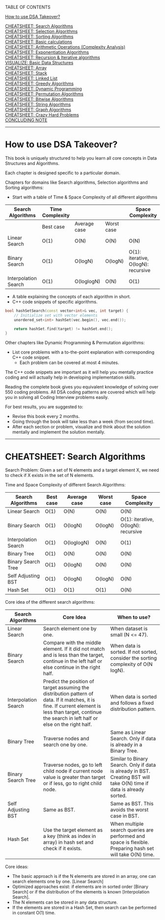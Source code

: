 TABLE OF CONTENTS

[How to use DSA Takeover?](#How-to-use-dsa-takeover)

[CHEATSHEET: Search Algorithms](#cheatsheet-search-algorithms)<br>
[CHEATSHEET: Selection Algorithms](#cheatsheet-_-algorithms)<br>
[CHEATSHEET: Sorting Algorithms](#cheatsheet-_-algorithms)<br>
[CHEATSHEET: Basic calculations](#cheatsheet-_-algorithms)<br>
[CHEATSHEET: Arithmetic Operations (Complexity Analysis)](#cheatsheet-_-algorithms)<br>
[CHEATSHEET: Exponentiation Algorithms](#cheatsheet-_-algorithms)<br>
[CHEATSHEET: Recursion & Iterative algorithms](#cheatsheet-_-algorithms)<br>
[VISUALIZE: Basic Data Structures](#cheatsheet-_-algorithms)<br>
[CHEATSHEET: Array](#cheatsheet-_-algorithms)<br>
[CHEATSHEET: Stack](#cheatsheet-_-algorithms)<br>
[CHEATSHEET: Linked List](#cheatsheet-_-algorithms)<br>
[CHEATSHEET: Greedy Algorithms](#cheatsheet-_-algorithms)<br>
[CHEATSHEET: Dynamic Programming](#cheatsheet-_-algorithms)<br>
[CHEATSHEET: Permutation Algorithms](#cheatsheet-_-algorithms)<br>
[CHEATSHEET: Bitwise Algorithms](#cheatsheet-_-algorithms)<br>
[CHEATSHEET: String Algorithms](#cheatsheet-_-algorithms)<br>
[CHEATSHEET: Graph Algorithms](#cheatsheet-_-algorithms)<br>
[CHEATSHEET: Crazy Hard Problems](#cheatsheet-_-algorithms)<br>
[CONCLUDING NOTE](#cheatsheet-_-algorithms)<br>

---

# How to use DSA Takeover?

This book is uniquely structured to help you learn all core concepts in Data Structures and Algorithms.  

Each chapter is designed specific to a particular domain.  

Chapters for domains like Search algorithms, Selection algorithms and Sorting algorithms:  
- Start with a table of Time & Space Complexity of all different algorithms  

| Search Algorithms   | Time Complexity              |                           |                | Space Complexity |  
|---------------------|------------------------------|---------------------------|----------------|------------------|  
|                     | Best case                   | Average case             | Worst case     |                  |  
| Linear Search       | O(1)                        | O(N)                     | O(N)           | O(N)             |  
| Binary Search       | O(1)                        | O(logN)                  | O(logN)        | O(1): iterative, O(logN): recursive|  
| Interpolation Search| O(1)                        | O(loglogN)               | O(N)           | O(1)             |  

- A table explaining the concepts of each algorithm in short.  
- C++ code snippets of specific algorithms.

```cpp
bool hashSetSearch(const vector<int>& vec, int target) {
    // Initialize set with vector elements
    unordered_set<int> hashSet(vec.begin(), vec.end());

    return hashSet.find(target) != hashSet.end();
}
```

Other chapters like Dynamic Programming & Permutation algorithms:  
- List core problems with a to-the-point explanation with corresponding C++ code snippet.  
    - Each problem can be covered at most 4 minutes.  

The C++ code snippets are important as it will help you mentally practice coding and will actually help in developing implementation skills.  

Reading the complete book gives you equivalent knowledge of solving over 550 coding problems. All DSA coding patterns are covered which will help you in solving all Coding Interview problems easily.  

For best results, you are suggested to:  
- Revise this book every 2 months.  
- Going through the book will take less than a week (from second time).  
- After each section or problem, visualize and think about the solution mentally and implement the solution mentally.  

---

# CHEATSHEET: Search Algorithms

Search Problem: Given a set of N elements and a target element X, we need to check if X exists in the set of N elements.

Time and Space Complexity of different Search Algorithms:

| Search Algorithms       | Best case | Average case | Worst case | Space Complexity           |  
|-------------------------|-----------|--------------|------------|----------------------------|  
| Linear Search           | O(1)      | O(N)         | O(N)       | O(N)                       |  
| Binary Search           | O(1)      | O(logN)      | O(logN)    | O(1): iterative, O(logN): recursive |  
| Interpolation Search    | O(1)      | O(loglogN)   | O(N)       | O(1)                       |  
| Binary Tree             | O(1)      | O(N)         | O(N)       | O(N)                       |  
| Binary Search Tree      | O(1)      | O(logN)      | O(N)       | O(N)                       |  
| Self Adjusting BST      | O(1)      | O(logN)      | O(logN)    | O(N)                       |  
| Hash Set                | O(1)      | O(1)         | O(1)       | O(N)                       |  

Core idea of the different search algorithms:

| Search Algorithms       | Core Idea                                                                                              | When to use?                                 |  
|-------------------------|-------------------------------------------------------------------------------------------------------|--------------------------------------------|  
| Linear Search           | Search element one by one.                                                                           | When dataset is small (N <= 47).           |  
| Binary Search           | Compare with the middle element. If it did not match and is less than the target, continue in the left half or else continue in the right half. | When data is sorted. If not sorted, consider the sorting complexity of O(N logN). |  
| Interpolation Search    | Predict the position of target assuming the distribution pattern of data. If it matches, it is  fine. If current element is less than target, continue the search in left half or else on the right half. | When data is sorted and follows a fixed distribution pattern. |
| Binary Tree             | Traverse nodes and search one by one.                                           | Same as Linear Search. Only if data is already in a Binary Tree.             |
| Binary Search Tree      | Traverse nodes, go to left child node if current node value is greater than target or if less, go to right child node. | Similar to Binary Search. Only if data is already in BST. Creating BST will take O(N) time if data is already sorted. |
| Self Adjusting BST      | Same as BST.                                                                                          | Same as BST. This avoids the worst case in BST.        |
| Hash Set                | Use the target element as a key (think as index in array) in hash set and check if it exists.         | When multiple search queries are performed and space is flexible. Preparing hash set will take O(N) time. |

Core ideas:
- The basic approach is if the N elements are stored in an array, one can search elements one by one. [Linear Search]  
- Optimized approaches exist: if elements are in sorted order [Binary Search] or if the distribution of the elements is known [Interpolation Search].  
- The N elements can be stored in any data structure.  
- If the elements are stored in a Hash Set, then search can be performed in constant O(1) time.  
